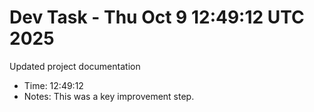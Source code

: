 # Dev Task - Thu Oct  9 12:49:12 UTC 2025
Updated project documentation
- Time: 12:49:12
- Notes: This was a key improvement step.
